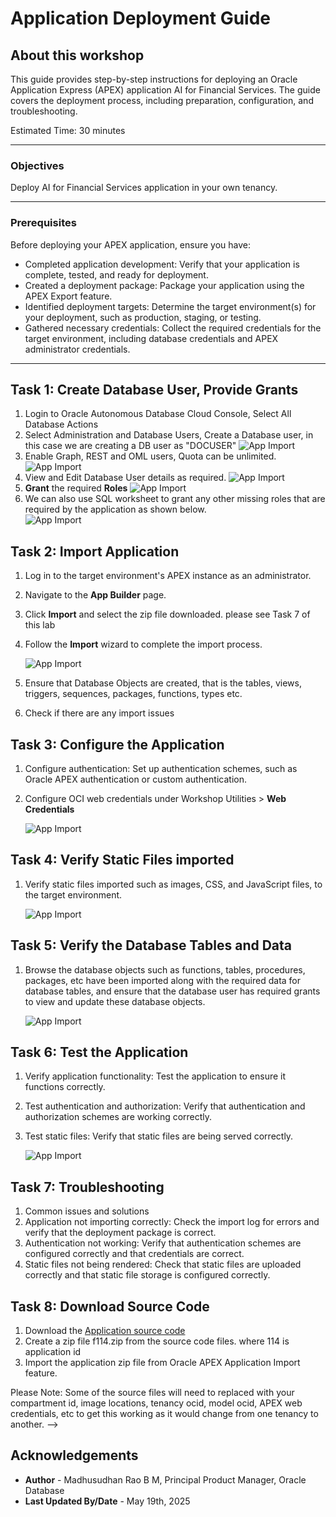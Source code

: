# Application Deployment Guide

## About this workshop

This guide provides step-by-step instructions for deploying an Oracle Application Express (APEX) application AI for Financial Services. The guide covers the deployment process, including preparation, configuration, and troubleshooting.
 
Estimated Time: 30 minutes

---

### Objectives

Deploy AI for Financial Services application in your own tenancy.

---

### Prerequisites

Before deploying your APEX application, ensure you have:
  
- Completed application development: Verify that your application is complete, tested, and ready for deployment.
- Created a deployment package: Package your application using the APEX Export feature.
- Identified deployment targets: Determine the target environment(s) for your deployment, such as production, staging, or testing.
- Gathered necessary credentials: Collect the required credentials for the target environment, including database credentials and APEX administrator credentials.
 
---

## Task 1: Create Database User, Provide Grants

1. Login to Oracle Autonomous Database Cloud Console, Select All Database Actions 
2. Select Administration and Database Users, Create a Database user, in this case we are creating a DB user as "DOCUSER" 
   ![App Import](images/import-09.png)  
3. Enable Graph, REST and OML users, Quota can be unlimited.
   ![App Import](images/import-07.png) 
4. View and Edit Database User details as required. 
   ![App Import](images/import-06.png)
4. **Grant** the required **Roles** 
   ![App Import](images/import-08.png) 
5. We can also use SQL worksheet to grant any other missing roles that are required by the application as shown below.  
   ![App Import](images/import-11.png) 
  
## Task 2: Import Application

1. Log in to the target environment's APEX instance as an administrator.
2. Navigate to the **App Builder** page.
3. Click **Import** and select the zip file downloaded. please see Task 7 of this lab
4. Follow the **Import** wizard to complete the import process.
   
   ![App Import](images/import-01.png) 

5. Ensure that Database Objects are created, that is the tables, views, triggers, sequences, packages, functions, types etc.
6. Check if there are any import issues
 
## Task 3: Configure the Application
  
1. Configure authentication: Set up authentication schemes, such as Oracle APEX authentication or custom authentication. 
2. Configure OCI web credentials under Workshop Utilities > **Web Credentials**

    ![App Import](images/import-02.png) 
 
## Task 4: Verify Static Files imported

1. Verify static files imported such as images, CSS, and JavaScript files, to the target environment.
  
    ![App Import](images/import-03.png) 

## Task 5: Verify the Database Tables and Data

1. Browse the database objects such as functions, tables, procedures, packages, etc have been imported along with the required data for database tables, and ensure that the database user has required grants to view and update these database objects.
     
    ![App Import](images/import-04.png) 

## Task 6: Test the Application

1. Verify application functionality: Test the application to ensure it functions correctly.
2. Test authentication and authorization: Verify that authentication and authorization schemes are working correctly.
3. Test static files: Verify that static files are being served correctly.

     
    ![App Import](images/import-05.png) 

## Task 7: Troubleshooting

1. Common issues and solutions
2. Application not importing correctly: Check the import log for errors and verify that the deployment package is correct.
3. Authentication not working: Verify that authentication schemes are configured correctly and that credentials are correct.
4. Static files not being rendered: Check that static files are uploaded correctly and that static file storage is configured correctly.
  
## Task 8: Download Source Code

1. Download the [Application source code](https://github.com/madhusudhanrao-ppm/developer/tree/main/ai-for-financialservices/source/f114) 
2. Create a zip file f114.zip from the source code files. where 114 is application id
3. Import the application zip file from Oracle APEX Application Import feature. 

Please Note: Some of the source files will need to replaced with your compartment id, image locations, tenancy ocid, model ocid, APEX web credentials, etc to get this working as it would change from one tenancy to another.  -->

## Acknowledgements

* **Author** - Madhusudhan Rao B M, Principal Product Manager, Oracle Database
* **Last Updated By/Date** - May 19th, 2025